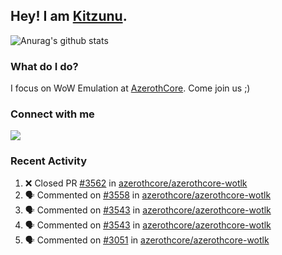 ## Hey! I am [Kitzunu](https://Github.com/Kitzunu).

![Anurag's github stats](https://github-readme-stats.kitzunu.vercel.app/api?username=Kitzunu&show_icons=true)

### What do I do?

I focus on WoW Emulation at [AzerothCore](https://Github.com/AzerothCore). Come join us ;)

### Connect with me
[![](https://img.shields.io/badge/AzerothCore%20Discord-Connect%20with%20me!-green)](https://discord.com/invite/gkt4y2x)

### Recent Activity

<!--START_SECTION:activity-->
1. ❌ Closed PR [#3562](https://github.com/azerothcore/azerothcore-wotlk/pull/3562) in [azerothcore/azerothcore-wotlk](https://github.com/azerothcore/azerothcore-wotlk)
2. 🗣 Commented on [#3558](https://github.com/azerothcore/azerothcore-wotlk/issues/3558) in [azerothcore/azerothcore-wotlk](https://github.com/azerothcore/azerothcore-wotlk)
3. 🗣 Commented on [#3543](https://github.com/azerothcore/azerothcore-wotlk/issues/3543) in [azerothcore/azerothcore-wotlk](https://github.com/azerothcore/azerothcore-wotlk)
4. 🗣 Commented on [#3543](https://github.com/azerothcore/azerothcore-wotlk/issues/3543) in [azerothcore/azerothcore-wotlk](https://github.com/azerothcore/azerothcore-wotlk)
5. 🗣 Commented on [#3051](https://github.com/azerothcore/azerothcore-wotlk/issues/3051) in [azerothcore/azerothcore-wotlk](https://github.com/azerothcore/azerothcore-wotlk)
<!--END_SECTION:activity-->

